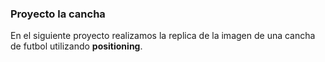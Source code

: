 ### Proyecto la cancha  
En el siguiente proyecto realizamos la replica de la imagen de una cancha de futbol utilizando **positioning**.
